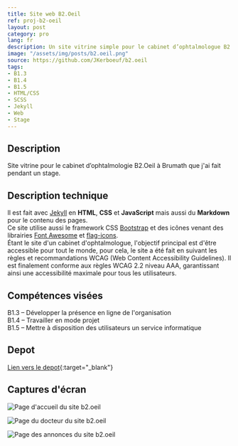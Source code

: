 ```yaml
---
title: Site web B2.Oeil
ref: proj-b2-oeil
layout: post
category: pro
lang: fr
description: Un site vitrine simple pour le cabinet d’ophtalmologue B2.Oeil
image: "/assets/img/posts/b2.oeil.png"
source: https://github.com/JKerboeuf/b2.oeil
tags:
- B1.3
- B1.4
- B1.5
- HTML/CSS
- SCSS
- Jekyll
- Web
- Stage
---
```


## Description

Site vitrine pour le cabinet d’ophtalmologie B2.Oeil à Brumath que j'ai fait pendant un stage.  

## Description technique

Il est fait avec [Jekyll](https://jekyllrb.com/) en **HTML**, **CSS** et **JavaScript** mais aussi du **Markdown** pour le contenu des pages.  
Ce site utilise aussi le framework CSS [Bootstrap](https://getbootstrap.com/) et des icônes venant des librairies [Font Awesome](https://fontawesome.com/) et [flag-icons](https://flagicons.lipis.dev/).  
Étant le site d'un cabinet d'ophtalmologue, l'objectif principal est d'être accessible pour tout le monde, pour cela, le site a été fait en suivant les règles et recommandations WCAG (Web Content Accessibility Guidelines). Il est finalement conforme aux règles WCAG 2.2 niveau AAA, garantissant ainsi une accessibilité maximale pour tous les utilisateurs.

## Compétences visées

B1.3 – Développer la présence en ligne de l'organisation  
B1.4 – Travailler en mode projet  
B1.5 – Mettre à disposition des utilisateurs un service informatique  

## Depot

[Lien vers le depot](https://github.com/JKerboeuf/b2.oeil){:target="_blank"}

## Captures d'écran

![Page d'accueil du site b2.oeil](https://i.imgur.com/XTm9zXv.png)

![Page du docteur du site b2.oeil](https://i.imgur.com/4zjGSoB.png)

![Page des annonces du site b2.oeil](https://i.imgur.com/NO9tRAY.png)
